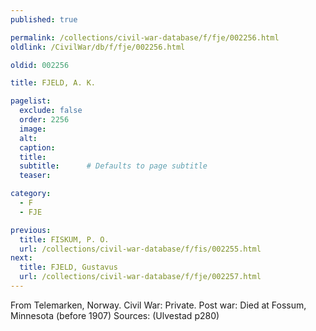 ```yaml
---
published: true

permalink: /collections/civil-war-database/f/fje/002256.html
oldlink: /CivilWar/db/f/fje/002256.html

oldid: 002256

title: FJELD, A. K.

pagelist:
  exclude: false
  order: 2256
  image: 
  alt:
  caption:
  title:
  subtitle:      # Defaults to page subtitle
  teaser:

category: 
  - F 
  - FJE

previous:
  title: FISKUM, P. O.
  url: /collections/civil-war-database/f/fis/002255.html  
next:
  title: FJELD, Gustavus
  url: /collections/civil-war-database/f/fje/002257.html   
---
```

From Telemarken, Norway. Civil War: Private. Post war: Died at Fossum, Minnesota (before 1907) Sources: (Ulvestad p280)
